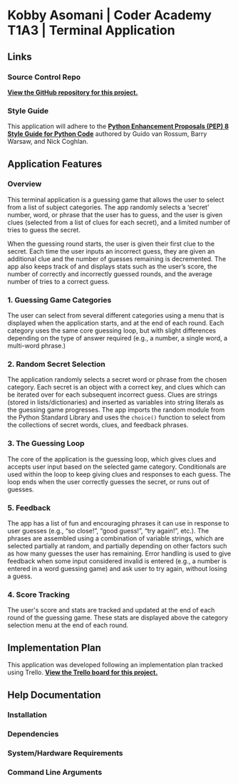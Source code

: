 # Kobby Asomani | Coder Academy T1A3 | Terminal Application

## Links
### Source Control Repo
[**View the GitHub repository for this project.**](https://github.com/kobbyasomani/t1a3-terminal-app)

### Style Guide
This application will adhere to the [**Python Enhancement Proposals (PEP) 8 Style Guide for Python Code**](https://peps.python.org/pep-0008/) authored by Guido van Rossum, Barry Warsaw, and Nick Coghlan.

## Application Features
### Overview
This terminal application is a guessing game that allows the user to select from a list of subject categories. The app randomly selects a ‘secret’ number, word, or phrase that the user has to guess, and the user is given clues (selected from a list of clues for each secret), and a limited number of tries to guess the secret. 

When the guessing round starts, the user is given their first clue to the secret. Each time the user inputs an incorrect guess, they are given an additional clue and the number of guesses remaining is decremented. The app also keeps track of and displays stats such as the user’s score, the number of correctly and incorrectly guessed rounds, and the average number of tries to a correct guess.

### 1. Guessing Game Categories
The user can select from several different categories using a menu that is displayed when the application starts, and at the end of each round. Each category uses the same core guessing loop, but with slight differences depending on the type of answer required (e.g., a number, a single word, a multi-word phrase.)

### 2. Random Secret Selection
The application randomly selects a secret word or phrase from the chosen category. Each secret is an object with a correct key, and clues which can be iterated over for each subsequent incorrect guess. Clues are strings (stored in lists/dictionaries) and inserted as variables into string literals as the guessing game progresses. The app imports the random module from the Python Standard Library and uses the `choice()` function to select from the collections of secret words, clues, and feedback phrases.

### 3. The Guessing Loop
The core of the application is the guessing loop, which gives clues and accepts user input based on the selected game category. Conditionals are used within the loop to keep giving clues and responses to each guess. The loop ends when the user correctly guesses the secret, or runs out of guesses.

### 5. Feedback
The app has a list of fun and encouraging phrases it can use in response to user guesses (e.g., “so close!”, “good guess!”, “try again!”, etc.). The phrases are assembled using a combination of variable strings, which are selected partially at random, and partially depending on other factors such as how many guesses the user has remaining. Error handling is used to give feedback when some input considered invalid is entered (e.g., a number is entered in a word guessing game) and ask user to try again, without losing a guess.

### 4. Score Tracking
The user's score and stats are tracked and updated at the end of each round of the guessing game. These stats are displayed above the category selection menu at the end of each round.

## Implementation Plan
This application was developed following an implementation plan tracked using Trello.
[**View the Trello board for this project.**](https://trello.com/b/uixdH4cn)


## Help Documentation
### Installation

### Dependencies

### System/Hardware Requirements

### Command Line Arguments
